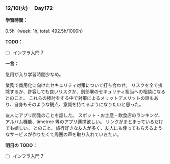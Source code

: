 ### 12/10(火)　 Day172

**学習時間：**

0.5h（week: 1h, total: 492.5h/1000h）

**TODO：**

- [ ] インフラ入門 7

**一言：**

急用が入り学習時間少なめ。

業務で商用化に向けたセキュリティ対策について打ち合わせ。
リスクを全て排除するか、許容しても良いリスクか、別部署のセキュリティ担当への相談になるとのこと。
これらの検討をする中で対策によるメリットデメリットの話もあり、自身もそのような観点、意識を持てるようになりたいと思った。

友人にアプリ開発のことを話した。
スポット・お土産・飲食店のランキング、アルバム機能、timetree 等のアプリ連携欲しい。
リンクがまとまっているだけでも嬉しい。
とのこと。旅行好きな友人が多く、友人にも使ってもらえるようなサービスが作りたくて周囲の声を取り入れていきたい。

**明日の TODO：**

- [ ] インフラ入門 7
